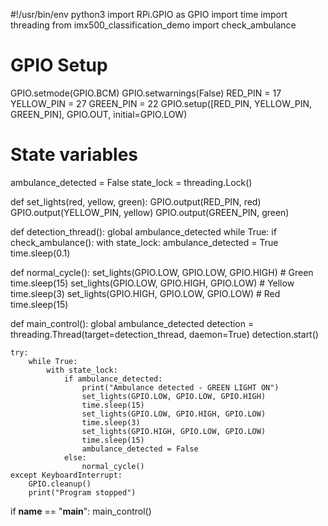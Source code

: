 #!/usr/bin/env python3
import RPi.GPIO as GPIO
import time
import threading
from imx500_classification_demo import check_ambulance

# GPIO Setup
GPIO.setmode(GPIO.BCM)
GPIO.setwarnings(False)
RED_PIN = 17
YELLOW_PIN = 27
GREEN_PIN = 22
GPIO.setup([RED_PIN, YELLOW_PIN, GREEN_PIN], GPIO.OUT, initial=GPIO.LOW)

# State variables
ambulance_detected = False
state_lock = threading.Lock()

def set_lights(red, yellow, green):
    GPIO.output(RED_PIN, red)
    GPIO.output(YELLOW_PIN, yellow)
    GPIO.output(GREEN_PIN, green)

def detection_thread():
    global ambulance_detected
    while True:
        if check_ambulance():
            with state_lock:
                ambulance_detected = True
        time.sleep(0.1)

def normal_cycle():
    set_lights(GPIO.LOW, GPIO.LOW, GPIO.HIGH)  # Green
    time.sleep(15)
    set_lights(GPIO.LOW, GPIO.HIGH, GPIO.LOW)  # Yellow
    time.sleep(3)
    set_lights(GPIO.HIGH, GPIO.LOW, GPIO.LOW)  # Red
    time.sleep(15)

def main_control():
    global ambulance_detected
    detection = threading.Thread(target=detection_thread, daemon=True)
    detection.start()

    try:
        while True:
            with state_lock:
                if ambulance_detected:
                    print("Ambulance detected - GREEN LIGHT ON")
                    set_lights(GPIO.LOW, GPIO.LOW, GPIO.HIGH)
                    time.sleep(15)
                    set_lights(GPIO.LOW, GPIO.HIGH, GPIO.LOW)
                    time.sleep(3)
                    set_lights(GPIO.HIGH, GPIO.LOW, GPIO.LOW)
                    time.sleep(15)
                    ambulance_detected = False
                else:
                    normal_cycle()
    except KeyboardInterrupt:
        GPIO.cleanup()
        print("Program stopped")

if __name__ == "__main__":
    main_control()
